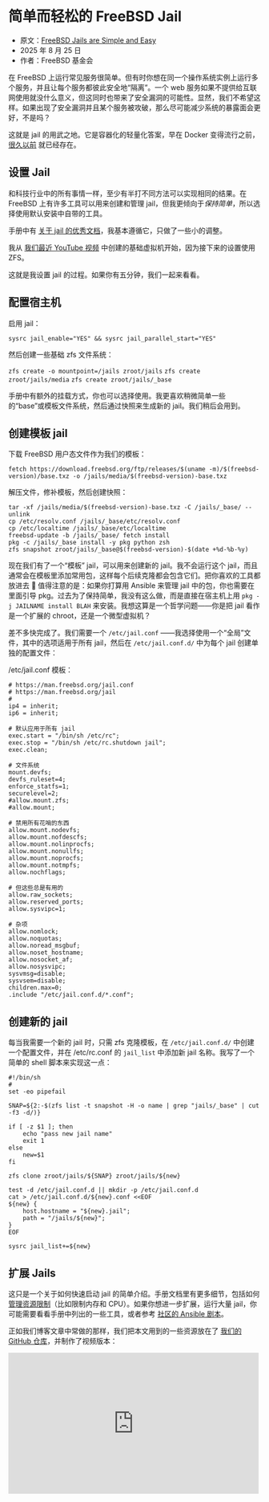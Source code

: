 # 简单而轻松的 FreeBSD Jail 

- 原文：[FreeBSD Jails are Simple and Easy](https://freebsdfoundation.org/blog/freebsd-jails-are-simple-and-easy/)
- 2025 年 8 月 25 日
- 作者：FreeBSD 基金会

在 FreeBSD 上运行常见服务很简单。但有时你想在同一个操作系统实例上运行多个服务，并且让每个服务都彼此安全地“隔离”。一个 web 服务如果不提供给互联网使用就没什么意义，但这同时也带来了安全漏洞的可能性。显然，我们不希望这样。如果出现了安全漏洞并且某个服务被攻破，那么尽可能减少系统的暴露面会更好，不是吗？

这就是 jail 的用武之地。它是容器化的轻量化答案，早在 Docker 变得流行之前，[很久以前](https://en.wikipedia.org/wiki/FreeBSD_jail#History) 就已经存在。

## 设置 Jail

和科技行业中的所有事情一样，至少有半打不同方法可以实现相同的结果。在 FreeBSD 上有许多工具可以用来创建和管理 jail，但我更倾向于*保持简单*，所以选择使用默认安装中自带的工具。

手册中有 [关于 jail 的优秀文档](https://docs.freebsd.org/en/books/handbook/jails/)，我基本遵循它，只做了一些小的调整。

我从 [我们最近 YouTube 视频](https://youtu.be/CWuZLJkUBfw) 中创建的基础虚拟机开始，因为接下来的设置使用 ZFS。

这就是我设置 jail 的过程。如果你有五分钟，我们一起来看看。

## 配置宿主机

启用 jail：

`sysrc jail_enable="YES" && sysrc jail_parallel_start="YES"`

然后创建一些基础 zfs 文件系统：

`zfs create -o mountpoint=/jails zroot/jails`
`zfs create zroot/jails/media`
`zfs create zroot/jails/_base`

手册中有额外的挂载方式，你也可以选择使用。我更喜欢稍微简单一些的“base”或模板文件系统，然后通过快照来生成新的 jail。我们稍后会用到。

## 创建模板 jail

下载 FreeBSD 用户态文件作为我们的模板：

`fetch https://download.freebsd.org/ftp/releases/$(uname -m)/$(freebsd-version)/base.txz -o /jails/media/$(freebsd-version)-base.txz`

解压文件，修补模板，然后创建快照：

```
tar -xf /jails/media/$(freebsd-version)-base.txz -C /jails/_base/ --unlink
cp /etc/resolv.conf /jails/_base/etc/resolv.conf
cp /etc/localtime /jails/_base/etc/localtime
freebsd-update -b /jails/_base/ fetch install
pkg -c /jails/_base install -y pkg python zsh
zfs snapshot zroot/jails/_base@$(freebsd-version)-$(date +%d-%b-%y)
```

现在我们有了一个“模板” jail，可以用来创建新的 jail。我不会运行这个 jail，而且通常会在模板里添加常用包，这样每个后续克隆都会包含它们。把你喜欢的工具都放进去 🙂 值得注意的是：如果你打算用 Ansible 来管理 jail 中的包，你也需要在里面引导 pkg。过去为了保持简单，我没有这么做，而是直接在宿主机上用 `pkg -j JAILNAME install BLAH` 来安装。我想这算是一个哲学问题——你是把 jail 看作是一个扩展的 chroot，还是一个微型虚拟机？

差不多快完成了。我们需要一个 `/etc/jail.conf` ——我选择使用一个“全局”文件，其中的选项适用于所有 jail，然后在 `/etc/jail.conf.d/` 中为每个 jail 创建单独的配置文件：

/etc/jail.conf 模板：

```
# https://man.freebsd.org/jail.conf
# https://man.freebsd.org/jail
#
ip4 = inherit;
ip6 = inherit;

# 默认应用于所有 jail
exec.start = "/bin/sh /etc/rc";
exec.stop = "/bin/sh /etc/rc.shutdown jail";
exec.clean;

# 文件系统
mount.devfs;
devfs_ruleset=4;
enforce_statfs=1;
securelevel=2;
#allow.mount.zfs;
#allow.mount;

# 禁用所有花哨的东西
allow.mount.nodevfs;
allow.mount.nofdescfs;
allow.mount.nolinprocfs;
allow.mount.nonullfs;
allow.mount.noprocfs;
allow.mount.notmpfs;
allow.nochflags;

# 但这些总是有用的
allow.raw_sockets;
allow.reserved_ports;
allow.sysvipc=1;

# 杂项
allow.nomlock;
allow.noquotas;
allow.noread_msgbuf;
allow.noset_hostname;
allow.nosocket_af;
allow.nosysvipc;
sysvmsg=disable;
sysvsem=disable;
children.max=0;
.include "/etc/jail.conf.d/*.conf";
```

## 创建新的 jail

每当我需要一个新的 jail 时，只需 zfs 克隆模板，在 `/etc/jail.conf.d/` 中创建一个配置文件，并在 /etc/rc.conf 的 `jail_list` 中添加新 jail 名称。我写了一个简单的 shell 脚本来实现这一点：

```
#!/bin/sh
#
set -eo pipefail

SNAP=${2:-$(zfs list -t snapshot -H -o name | grep "jails/_base" | cut -f3 -d/)}

if [ -z $1 ]; then
    echo "pass new jail name"
    exit 1
else
    new=$1
fi

zfs clone zroot/jails/${SNAP} zroot/jails/${new}

test -d /etc/jail.conf.d || mkdir -p /etc/jail.conf.d
cat > /etc/jail.conf.d/${new}.conf <<EOF
${new} {
    host.hostname = "${new}.jail";
    path = "/jails/${new}";
}
EOF

sysrc jail_list+=${new}
```

## 扩展 Jails

这只是一个关于如何快速启动 jail 的简单介绍。手册文档里有更多细节，包括如何 [管理资源限制](https://docs.freebsd.org/en/books/handbook/jails/#jail-resource-limits)（比如限制内存和 CPU）。如果你想进一步扩展，运行大量 jail，你可能需要看看手册中列出的一些工具，或者参考 [社区的 Ansible 剧本](https://git.sr.ht/~dch/ansible-jails)。

正如我们博客文章中常做的那样，我们把本文用到的一些资源放在了 [我们的 GitHub 仓库](https://github.com/FreeBSDFoundation/blog/tree/main/easy-jail-setup)，并制作了视频版本：

<iframe title="Build Secure FreeBSD Containers in 5 Minutes" width="500" height="281" src="https://www.youtube.com/embed/vVpd34bWCJA?feature=oembed" frameborder="0" allow="accelerometer; autoplay; clipboard-write; encrypted-media; gyroscope; picture-in-picture; web-share" referrerpolicy="strict-origin-when-cross-origin" allowfullscreen=""></iframe>

